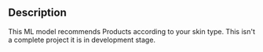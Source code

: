 ## Description
This ML model recommends Products according to your skin type.
This isn't a complete project it is in development stage.

